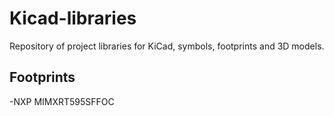 # Kicad-libraries
Repository of project libraries for KiCad, symbols, footprints and 3D models. 

## Footprints
-NXP MIMXRT595SFFOC
